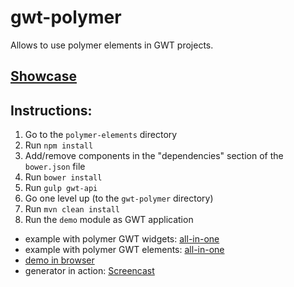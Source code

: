 # gwt-polymer
Allows to use polymer elements in GWT projects.

## [Showcase](http://vaadin.github.io/gwt-polymer/demo.html)


## Instructions:

1.  Go to the `polymer-elements` directory
2.  Run `npm install`
3.  Add/remove components in the "dependencies" section of the `bower.json` file
4.  Run `bower install`
5.  Run `gulp gwt-api`
6.  Go one level up (to the `gwt-polymer` directory)
7.  Run `mvn clean install`
8.  Run the `demo` module as GWT application


 - example with polymer GWT widgets: [all-in-one](http://prntscr.com/6k8np9)
 - example with polymer GWT elements: [all-in-one](http://prntscr.com/6k8nm6)
 - [demo in browser](http://screencast.com/t/6R0HQ9squnc)
 - generator in action: [Screencast](http://screencast.com/t/UMz0MG9nxhs)

